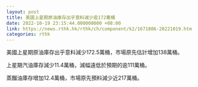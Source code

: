 ```yaml
---
layout: post
title: 美國上星期原油庫存出乎意料減少逾172萬桶
date: 2022-10-19 23:15:44.000000000 +08:00
link: https://news.rthk.hk/rthk/ch/component/k2/1671806-20221019.htm
categories: rthk
---
```


美國上星期原油庫存出乎意料減少172.5萬桶，市場原先估計增加138萬桶。

上星期汽油庫存減少11.4萬桶，減幅遠低於預期的逾111萬桶。

蒸餾油庫存增加12.4萬桶，市場原先預料減少近217萬桶。
